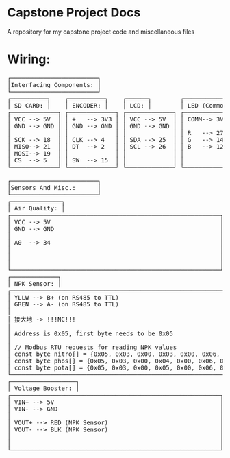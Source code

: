 # Capstone Project Docs
A repository for my capstone project code and miscellaneous files

# Wiring:
<pre>
┌────────────────────────┐                                                                                               
│Interfacing Components: │                                                                                               
└────────────────────────┘                                                                                               
┌──────────┐    ┌──────────┐    ┌──────┐        ┌─────────────────────┐                                                  
│ SD CARD: │    │ ENCODER: │    │ LCD: │        │ LED (Common Anode): │                                                  
┌─────────────┐ ┌─────────────┐ ┌─────────────┐ ┌───────────────────────────────────────────────────────────────────────┐
│ VCC --> 5V  │ │ +   --> 3V3 │ │ VCC --> 5V  │ │ COMM--> 3V3 (Longest Pin is COMM)                                     │
│ GND --> GND │ │ GND --> GND │ │ GND --> GND │ │                                                                       │
│             │ │             │ │             │ │ R   --> 27 (Single pin right next to COMM)                            │
│ SCK --> 18  │ │ CLK --> 4   │ │ SDA --> 25  │ │ G   --> 14 (Paired with B on the other side of COMM)                  │
│ MISO--> 21  │ │ DT  --> 2   │ │ SCL --> 26  │ │ B   --> 12 (Paired with G on the other side of COMM)                  │
│ MOSI--> 19  │ │             │ │             │ │                                                                       │
│ CS  --> 5   │ │ SW  --> 15  │ │             │ │                                                                       │
└─────────────┘ └─────────────┘ └─────────────┘ └───────────────────────────────────────────────────────────────────────┘
                                                                                                                         
┌────────────────────────┐                                                                                               
│Sensors And Misc.:      │                                                                                               
└────────────────────────┘                                                                                               
┌──────────────┐                                             ┌──────────────────┐                                        
│ Air Quality: │                                             │ Moisture Sensor: │                                        
┌──────────────────────────────────────────────────────────┐ ┌──────────────────────────────────────────────────────────┐
│ VCC --> 5V                                               │ │ VCC --> 3V3                                              │
│ GND --> GND                                              │ │ GND --> GND                                              │
│                                                          │ │                                                          │
│ A0  --> 34                                               │ │ AOUT--> 32                                               │
│                                                          │ │                                                          │
│                                                          │ │                                                          │
│                                                          │ │                                                          │
└──────────────────────────────────────────────────────────┘ └──────────────────────────────────────────────────────────┘
┌─────────────┐                                                                                                          
│ NPK Sensor: │                                                                                                          
┌───────────────────────────────────────────────────────────────────────────────────────────────────────────────────────┐
│ YLLW --> B+ (on RS485 to TTL)                                                                                         │
│ GREN --> A- (on RS485 to TTL)                                                                                         │
│                                                                                                                       │
│ 接大地 -> !!!NC!!!                                                                                                    │
│                                                                                                                       │
│ Address is 0x05, first byte needs to be 0x05                                                                          │
│                                                                                                                       │
│ // Modbus RTU requests for reading NPK values                                                                         │
│ const byte nitro[] = {0x05, 0x03, 0x00, 0x03, 0x00, 0x06, 0x34, 0x4C}; //Address is 0x05, first byte needs to be 0x05 │
│ const byte phos[] = {0x05, 0x03, 0x00, 0x04, 0x00, 0x06, 0x85, 0x8D}; //Address is 0x05, first byte needs to be 0x05  │
│ const byte pota[] = {0x05, 0x03, 0x00, 0x05, 0x00, 0x06, 0xD4, 0x4D}; //Address is 0x05, first byte needs to be 0x05  │
└───────────────────────────────────────────────────────────────────────────────────────────────────────────────────────┘
┌──────────────────┐                                         ┌───────────────┐                                           
│ Voltage Booster: │                                         │ RS485 to TTL: │                                           
┌──────────────────────────────────────────────────────────┐ ┌──────────────────────────────────────────────────────────┐
│ VIN+ --> 5V                                              │ │ GND --> GND                                              │
│ VIN- --> GND                                             │ │ VCC --> 5V                                               │
│                                                          │ │                                                          │
│ VOUT+ --> RED (NPK Sensor)                               │ │ RXD --> 16                                               │
│ VOUT- --> BLK (NPK Sensor)                               │ │ TXD --> 17                                               │
│                                                          │ │                                                          │
│                                                          │ │ Yes, this works on RX->RX TX->TX and not RX->TX TX->RX   │
└──────────────────────────────────────────────────────────┘ └──────────────────────────────────────────────────────────┘
</pre>
